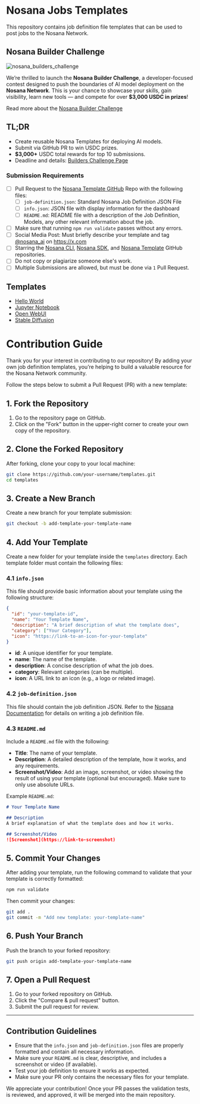 # Nosana Jobs Templates

This repository contains job definition file templates that can be used to post jobs to the Nosana Network.

## Nosana Builder Challenge

![nosana_builders_challenge](https://github.com/user-attachments/assets/d239f83c-59db-4203-8f5d-7ff9eebf2203)

We’re thrilled to launch the **Nosana Builder Challenge**, a developer-focused contest designed to push the boundaries of AI model deployment on the **Nosana Network**. This is your chance to showcase your skills, gain visibility, learn new tools — and compete for over **$3,000 USDC in prizes**!

Read more about the [Nosana Builder Challenge](https://nosana.com/blog/nos_challenge?utm_source=github&utm_medium=post&utm_campaign=challenge_1)

## TL;DR

- Create reusable Nosana Templates for deploying AI models.
- Submit via GitHub PR to win USDC prizes.
- **$3,000+** USDC total rewards for top 10 submissions.
- Deadline and details: [Builders Challenge Page](https://earn.superteam.fun/listing/nosana-builders-challenge/)

### Submission Requirements

- [ ] Pull Request to the [Nosana Template GitHub](https://github.com/nosana-ci/pipeline-templates/) Repo with the following files:
  - [ ] `job-definition.json`: Standard Nosana Job Definition JSON File
  - [ ] `info.json`: JSON file with display information for the dashboard
  - [ ] `README.md`: README file with a description of the Job Definition, Models, any other relevant information about the job.
- [ ] Make sure that running `npm run validate` passes without any errors.
- [ ] Social Media Post: Must briefly describe your template and tag [@nosana_ai](https://x.com/nosana_ai) on <https://x.com>
- [ ] Starring the [Nosana CLI](https://github.com/nosana-ci/nosana-cli), [Nosana SDK](https://github.com/nosana-ci/nosana-sdk), and [Nosana Template](https://github.com/nosana-ci/pipeline-templates/) GitHub repositories.
- [ ] Do not copy or plagiarize someone else's work.
- [ ] Multiple Submissions are allowed, but must be done via `1` Pull Request.

## Templates

- [Hello World](/templates/hello-world/)
- [Jupyter Notebook](/templates/jupyter-notebook/)
- [Open WebUI](/templates/open-webui/)
- [Stable Diffusion](/templates/stable-diffusion/)

# Contribution Guide

Thank you for your interest in contributing to our repository! By adding your own job definition templates, you’re helping to build a valuable resource for the Nosana Network community.

Follow the steps below to submit a Pull Request (PR) with a new template:

## 1. Fork the Repository

1. Go to the repository page on GitHub.
2. Click on the "Fork" button in the upper-right corner to create your own copy of the repository.

## 2. Clone the Forked Repository

After forking, clone your copy to your local machine:

```bash
git clone https://github.com/your-username/templates.git
cd templates
```

## 3. Create a New Branch

Create a new branch for your template submission:

```bash
git checkout -b add-template-your-template-name
```

## 4. Add Your Template

Create a new folder for your template inside the `templates` directory. Each template folder must contain the following files:

### 4.1 `info.json`

This file should provide basic information about your template using the following structure:

```json
{
  "id": "your-template-id",
  "name": "Your Template Name",
  "description": "A brief description of what the template does",
  "category": ["Your Category"], 
  "icon": "https://link-to-an-icon-for-your-template"
}
```

- **id**: A unique identifier for your template.
- **name**: The name of the template.
- **description**: A concise description of what the job does.
- **category**: Relevant categories (can be multiple).
- **icon**: A URL link to an icon (e.g., a logo or related image).

### 4.2 `job-definition.json`

This file should contain the job definition JSON. Refer to the [Nosana Documentation](https://docs.nosana.io/inference/writing_a_job.html) for details on writing a job definition file.

### 4.3 `README.md`

Include a `README.md` file with the following:

- **Title**: The name of your template.
- **Description**: A detailed description of the template, how it works, and any requirements.
- **Screenshot/Video**: Add an image, screenshot, or video showing the result of using your template (optional but encouraged). Make sure to only use absolute URLs.

Example `README.md`:

```markdown
# Your Template Name

## Description
A brief explanation of what the template does and how it works.

## Screenshot/Video
![Screenshot](https://link-to-screenshot)
```

## 5. Commit Your Changes

After adding your template, run the following command to validate that your template is correctly formatted:

```bash
npm run validate
```

Then commit your changes:

```bash
git add .
git commit -m "Add new template: your-template-name"
```

## 6. Push Your Branch

Push the branch to your forked repository:

```bash
git push origin add-template-your-template-name
```

## 7. Open a Pull Request

1. Go to your forked repository on GitHub.
2. Click the "Compare & pull request" button.
4. Submit the pull request for review.

---

## Contribution Guidelines

- Ensure that the `info.json` and `job-definition.json` files are properly formatted and contain all necessary information.
- Make sure your `README.md` is clear, descriptive, and includes a screenshot or video (if available).
- Test your job definition to ensure it works as expected.
- Make sure your PR only contains the necessary files for your template.

We appreciate your contribution! Once your PR passes the validation tests, is reviewed, and approved, it will be merged into the main repository.
